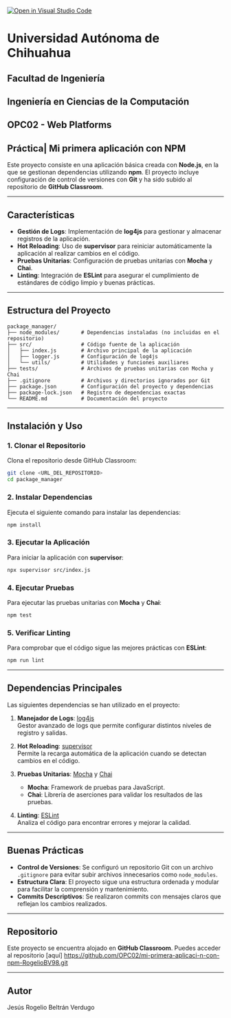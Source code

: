 [![Open in Visual Studio Code](https://classroom.github.com/assets/open-in-vscode-2e0aaae1b6195c2367325f4f02e2d04e9abb55f0b24a779b69b11b9e10269abc.svg)](https://classroom.github.com/online_ide?assignment_repo_id=18023930&assignment_repo_type=AssignmentRepo)

# **Universidad Autónoma de Chihuahua**
## **Facultad de Ingeniería**
## Ingeniería en Ciencias de la Computación
## OPC02 - Web Platforms
## Práctica| Mi primera aplicación con NPM

Este proyecto consiste en una aplicación básica creada con **Node.js**, en la que se gestionan dependencias utilizando **npm**. El proyecto incluye configuración de control de versiones con **Git** y ha sido subido al repositorio de **GitHub Classroom**.

---

## Características

- **Gestión de Logs**: Implementación de **log4js** para gestionar y almacenar registros de la aplicación.
- **Hot Reloading**: Uso de **supervisor** para reiniciar automáticamente la aplicación al realizar cambios en el código.
- **Pruebas Unitarias**: Configuración de pruebas unitarias con **Mocha** y **Chai**.
- **Linting**: Integración de **ESLint** para asegurar el cumplimiento de estándares de código limpio y buenas prácticas.

---

## Estructura del Proyecto

```
package_manager/
├── node_modules/       # Dependencias instaladas (no incluidas en el repositorio)
├── src/                # Código fuente de la aplicación
│   ├── index.js        # Archivo principal de la aplicación
│   ├── logger.js       # Configuración de log4js
│   └── utils/          # Utilidades y funciones auxiliares
├── tests/              # Archivos de pruebas unitarias con Mocha y Chai
├── .gitignore          # Archivos y directorios ignorados por Git
├── package.json        # Configuración del proyecto y dependencias
├── package-lock.json   # Registro de dependencias exactas
└── README.md           # Documentación del proyecto
```

---

## Instalación y Uso

### 1. Clonar el Repositorio
Clona el repositorio desde GitHub Classroom:
```bash
git clone <URL_DEL_REPOSITORIO>
cd package_manager
```

### 2. Instalar Dependencias
Ejecuta el siguiente comando para instalar las dependencias:
```bash
npm install
```

### 3. Ejecutar la Aplicación
Para iniciar la aplicación con **supervisor**:
```bash
npx supervisor src/index.js
```

### 4. Ejecutar Pruebas
Para ejecutar las pruebas unitarias con **Mocha** y **Chai**:
```bash
npm test
```

### 5. Verificar Linting
Para comprobar que el código sigue las mejores prácticas con **ESLint**:
```bash
npm run lint
```

---

## Dependencias Principales

Las siguientes dependencias se han utilizado en el proyecto:

1. **Manejador de Logs**: [log4js](https://www.npmjs.com/package/log4js)  
   Gestor avanzado de logs que permite configurar distintos niveles de registro y salidas.

2. **Hot Reloading**: [supervisor](https://www.npmjs.com/package/supervisor)  
   Permite la recarga automática de la aplicación cuando se detectan cambios en el código.

3. **Pruebas Unitarias**: [Mocha](https://mochajs.org/) y [Chai](https://www.chaijs.com/)  
   - **Mocha**: Framework de pruebas para JavaScript.
   - **Chai**: Librería de aserciones para validar los resultados de las pruebas.

4. **Linting**: [ESLint](https://eslint.org/)  
   Analiza el código para encontrar errores y mejorar la calidad.

---

## Buenas Prácticas

- **Control de Versiones**: Se configuró un repositorio Git con un archivo `.gitignore` para evitar subir archivos innecesarios como `node_modules`.
- **Estructura Clara**: El proyecto sigue una estructura ordenada y modular para facilitar la comprensión y mantenimiento.
- **Commits Descriptivos**: Se realizaron commits con mensajes claros que reflejan los cambios realizados.

---

## Repositorio

Este proyecto se encuentra alojado en **GitHub Classroom**. Puedes acceder al repositorio [aquí] https://github.com/OPC02/mi-primera-aplicaci-n-con-npm-RogelioBV98.git

---
## Autor

Jesús Rogelio Beltrán Verdugo

